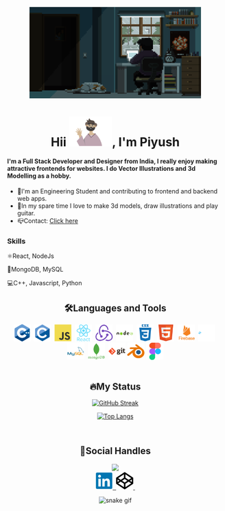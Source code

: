 <div id="header" align="center" margin="0">
  <div align="center">
  <img src="./Cold, rainy day by bbrunomoraes on DeviantArt.gif" width="400"/>
  </div>
</div>

<h1 align="center">Hii <img src="./avatarPiyushSharma.png" width="100"/>, I'm Piyush</h1>

<div>
  <h4>I'm a Full Stack Developer and Designer from India, I really enjoy making attractive frontends for websites. I do Vector Illustrations and 3d Modelling as a hobby.</h4>
  <ul>
    <li>🔭I'm an Engineering Student and contributing to frontend and backend web apps.</li>
    <li>🍃In my spare time I love to make 3d models, draw illustrations and play guitar.</li>
    <li>📪Contact: <a href="https://www.linkedin.com/in/piyush-sharma01/">Click here</a></li>
  </ul>
  <h3>Skills</h3>
  <p>⚛React, NodeJs<p>
  <p>📅MongoDB, MySQL</p>
  <p>💻C++, Javascript, Python</p>
</div>

<div align="center"> 
  <h2 align="center">🛠Languages and Tools</h2>
  <img src="https://github.com/devicons/devicon/blob/master/icons/cplusplus/cplusplus-original.svg" title="C++" alt="Cplusplus" width="40" height="40"/>&nbsp;
  <img src="https://github.com/devicons/devicon/blob/master/icons/c/c-original.svg" title="C" alt="C" width="40" height="40"/>&nbsp;
  <img src="https://github.com/devicons/devicon/blob/master/icons/javascript/javascript-original.svg" title="JavaScript" alt="JavaScript" width="40" height="40"/>&nbsp;
  <img src="https://github.com/devicons/devicon/blob/master/icons/react/react-original-wordmark.svg" title="React" alt="React" width="40" height="40"/>&nbsp;
  <img src="https://github.com/devicons/devicon/blob/master/icons/redux/redux-original.svg" title="Redux" alt="Redux " width="40" height="40"/>&nbsp;
  <img src="https://github.com/devicons/devicon/blob/master/icons/nodejs/nodejs-original-wordmark.svg" title="NodeJS" alt="NodeJS" width="40" height="40"/>&nbsp;
  <img src="https://github.com/devicons/devicon/blob/master/icons/css3/css3-plain-wordmark.svg"  title="CSS3" alt="CSS" width="40" height="40"/>&nbsp;
  <img src="https://github.com/devicons/devicon/blob/master/icons/html5/html5-original.svg" title="HTML5" alt="HTML" width="40" height="40"/>&nbsp;
  <img src="https://github.com/devicons/devicon/blob/master/icons/firebase/firebase-plain-wordmark.svg" title="Firebase" alt="Firebase" width="40" height="40"/>&nbsp;
  <img src="https://github.com/devicons/devicon/blob/master/icons/tailwindcss/tailwindcss-original-wordmark.svg" title="TailwindCss"  alt="Tailwind " width="40" height="40"/>&nbsp;
  <img src="https://github.com/devicons/devicon/blob/master/icons/mysql/mysql-original-wordmark.svg" title="MySQL"  alt="MySQL" width="40" height="40"/>&nbsp;
  <img src="https://github.com/devicons/devicon/blob/master/icons/mongodb/mongodb-plain-wordmark.svg" title="MongoDb"  alt="MongoDb" width="40" height="40"/>&nbsp;
  <img src="https://github.com/devicons/devicon/blob/master/icons/git/git-original-wordmark.svg" title="Git" alt="Git" width="40" height="40"/>
  <img src="https://github.com/devicons/devicon/blob/master/icons/blender/blender-original.svg" title="Git" alt="Git" width="40" height="40"/>
  <img src="https://github.com/devicons/devicon/blob/master/icons/figma/figma-original.svg" title="Git" alt="Git" width="40" height="40"/>
<div />
  
<br />
  
<div align="center">  
  <h2 align="center">🔥My Status</h2>

  [![GitHub Streak](https://streak-stats.demolab.com?user=piyush2108&theme=tokyonight&hide_border=true&date_format=M%20j%5B%2C%20Y%5D)](https://git.io/streak-stats)

  [![Top Langs](https://github-readme-stats.vercel.app/api/top-langs/?username=piyush2108&layout=compact&theme=tokyonight)](https://github.com/anuraghazra/github-readme-stats)
</div>

<br />
  
<div align="center">  
  <h2 align="center">🤝Social Handles</h2>
  <div align="center">
    <img src="https://media4.giphy.com/media/z7bPOVVLK4UiA/giphy.gif?cid=ecf05e4792q3sq8r2z5jzv7wrtobrxo533wckltlx4syhczv&rid=giphy.gif&ct=g" width="200"/>
  </div>
  
  <a href="https://www.linkedin.com/in/piyush-sharma01/">
    <img src="https://github.com/devicons/devicon/blob/master/icons/linkedin/linkedin-original.svg"  title="CSS3" alt="CSS" width="40" height="40"/>&nbsp;
  </a>
  <a href="https://codepen.io/b1ngus">
    <img src="https://github.com/devicons/devicon/blob/master/icons/codepen/codepen-plain.svg"  title="CSS3" alt="CSS" width="40" height="40"/>&nbsp;
  </a>
</div>

![snake gif](https://github.com/YOUR_USERNAME/YOUR_USERNAME/blob/output/github-contribution-grid-snake.gif)

